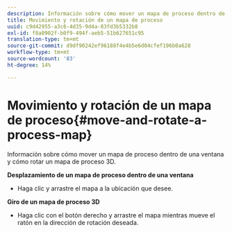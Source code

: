 ```yaml
---
description: Información sobre cómo mover un mapa de proceso dentro de una ventana y cómo rotar un mapa de proceso 3D.
title: Movimiento y rotación de un mapa de proceso
uuid: c9d42955-a3c6-4d35-9d4a-83fd3b5332b8
exl-id: f8a0902f-b0f9-494f-aeb5-51b627651c95
translation-type: tm+mt
source-git-commit: d9df90242ef96188f4e4b5e6d04cfef196b0a628
workflow-type: tm+mt
source-wordcount: '83'
ht-degree: 14%

---
```


# Movimiento y rotación de un mapa de proceso{#move-and-rotate-a-process-map}

Información sobre cómo mover un mapa de proceso dentro de una ventana y cómo rotar un mapa de proceso 3D.

**Desplazamiento de un mapa de proceso dentro de una ventana**

* Haga clic y arrastre el mapa a la ubicación que desee.

**Giro de un mapa de proceso 3D**

* Haga clic con el botón derecho y arrastre el mapa mientras mueve el ratón en la dirección de rotación deseada.
